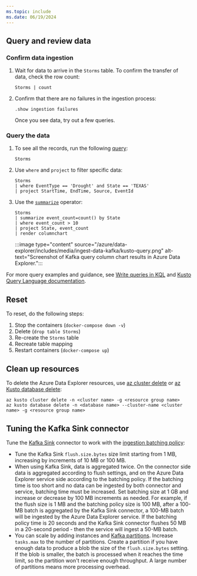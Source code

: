 ```yaml
---
ms.topic: include
ms.date: 06/19/2024
---
```


## Query and review data

### Confirm data ingestion

1. Wait for data to arrive in the `Storms` table. To confirm the transfer of data, check the row count:

    ```kusto
    Storms | count
    ```

1. Confirm that there are no failures in the ingestion process:

    ```kusto
    .show ingestion failures
    ```

    Once you see data, try out a few queries.

### Query the data

1. To see all the records, run the following [query](/azure/data-explorer/kusto/query/tutorials/learn-common-operators):

    ```kusto
    Storms
    ```

1. Use `where` and `project` to filter specific data:

    ```kusto
    Storms
    | where EventType == 'Drought' and State == 'TEXAS'
    | project StartTime, EndTime, Source, EventId
    ```

1. Use the [`summarize`](/azure/data-explorer/kusto/query/summarize-operator) operator:

    ```kusto
    Storms
    | summarize event_count=count() by State
    | where event_count > 10
    | project State, event_count
    | render columnchart
    ```

    :::image type="content" source="/azure/data-explorer/includes/media/ingest-data-kafka/kusto-query.png" alt-text="Screenshot of Kafka query column chart results in Azure Data Explorer.":::

For more query examples and guidance, see [Write queries in KQL](/azure/data-explorer/kusto/query/tutorials/learn-common-operators) and [Kusto Query Language documentation](/azure/data-explorer/kusto/query/index).

## Reset

To reset, do the following steps:

1. Stop the containers (`docker-compose down -v`)
1. Delete (`drop table Storms`)
1. Re-create the `Storms` table
1. Recreate table mapping
1. Restart containers (`docker-compose up`)

## Clean up resources

To delete the Azure Data Explorer resources, use [az cluster delete](/cli/azure/kusto/cluster#az-kusto-cluster-delete) or [az Kusto database delete](/cli/azure/kusto/database#az-kusto-database-delete):

```azurecli-interactive
az kusto cluster delete -n <cluster name> -g <resource group name>
az kusto database delete -n <database name> --cluster-name <cluster name> -g <resource group name>
```

## Tuning the Kafka Sink connector

Tune the [Kafka Sink](https://github.com/Azure/kafka-sink-azure-kusto/blob/master/README.md) connector to work with the [ingestion batching policy](/azure/data-explorer/kusto/management/batching-policy):

* Tune the Kafka Sink `flush.size.bytes` size limit starting from 1 MB, increasing by increments of 10 MB or 100 MB.
* When using Kafka Sink, data is aggregated twice. On the connector side data is aggregated according to flush settings, and on the Azure Data Explorer service side according to the batching policy. If the batching time is too short and no data can be ingested by both connector and service, batching time must be increased. Set batching size at 1 GB and increase or decrease by 100 MB increments as needed. For example, if the flush size is 1 MB and the batching policy size is 100 MB, after a 100-MB batch is aggregated by the Kafka Sink connector, a 100-MB batch will be ingested by the Azure Data Explorer service. If the batching policy time is 20 seconds and the Kafka Sink connector flushes 50 MB in a 20-second period - then the service will ingest a 50-MB batch.
* You can scale by adding instances and [Kafka partitions](https://kafka.apache.org/documentation/). Increase `tasks.max` to the number of partitions. Create a partition if you have enough data to produce a blob the size of the `flush.size.bytes` setting. If the blob is smaller, the batch is processed when it reaches the time limit, so the partition won't receive enough throughput. A large number of partitions means more processing overhead.
